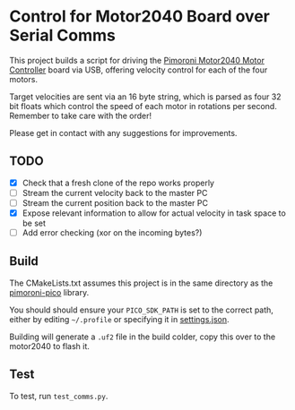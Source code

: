 # Control for Motor2040 Board over Serial Comms

This project builds a script for driving the [Pimoroni Motor2040 Motor Controller](https://shop.pimoroni.com/products/motor-2040) board via USB, offering velocity control for each of the four motors.

Target velocities are sent via an 16 byte string, which is parsed as four 32 bit floats which control the speed of each motor in rotations per second. Remember to take care with the order!

Please get in contact with any suggestions for improvements.

## TODO
- [x] Check that a fresh clone of the repo works properly
- [ ] Stream the current velocity back to the master PC
- [ ] Stream the current position back to the master PC
- [x] Expose relevant information to allow for actual velocity in task space to be set
- [ ] Add error checking (xor on the incoming bytes?)

## Build

The CMakeLists.txt assumes this project is in the same directory as the [pimoroni-pico](https://github.com/pimoroni/pimoroni-pico) library.

You should should ensure your `PICO_SDK_PATH` is set to the correct path, either by editing `~/.profile` or specifying it in [settings.json](https://github.com/adamwhats/xavbot_motor2040/blob/main/.vscode/settings.json).

Building will generate a `.uf2` file in the build colder, copy this over to the motor2040 to flash it.

## Test

To test, run `test_comms.py`.